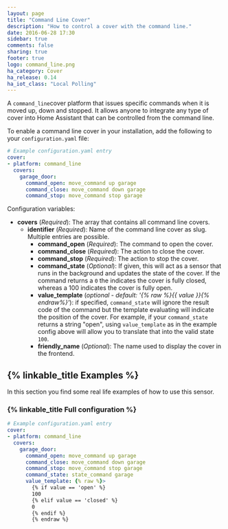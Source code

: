 ```yaml
---
layout: page
title: "Command Line Cover"
description: "How to control a cover with the command line."
date: 2016-06-28 17:30
sidebar: true
comments: false
sharing: true
footer: true
logo: command_line.png
ha_category: Cover
ha_release: 0.14
ha_iot_class: "Local Polling"
---
```


A `command_line`cover platform that issues specific commands when it is moved up, down and stopped. It allows anyone to integrate any type of cover into Home Assistant that can be controlled from the command line.

To enable a command line cover in your installation, add the following to your `configuration.yaml` file:

```yaml
# Example configuration.yaml entry
cover:
- platform: command_line
  covers:
    garage_door:
      command_open: move_command up garage
      command_close: move_command down garage
      command_stop: move_command stop garage
```

Configuration variables:

- **covers** (*Required*): The array that contains all command line covers.
  - **identifier** (*Required*): Name of the command line cover as slug. Multiple entries are possible.
    - **command_open** (*Required*): The command to open the cover.
    - **command_close** (*Required*): The action to close the cover.
    - **command_stop** (*Required*): The action to stop the cover.
    - **command_state** (*Optional*): If given, this will act as a sensor that runs in the background and updates the state of the cover. If the command returns a `0` the indicates the cover is fully closed, whereas a 100 indicates the cover is fully open.
    - **value_template** (*optional - default: '{% raw %}{{ value }}{% endraw%}'*): if specified, `command_state` will ignore the result code of the command but the template evaluating will indicate the position of the cover. For example, if your `command_state` returns a string "open", using `value_template` as in the example config above will allow you to translate that into the valid state `100`.
    - **friendly_name** (*Optional*): The name used to display the cover in the frontend.

## {% linkable_title Examples %}

In this section you find some real life examples of how to use this sensor.

### {% linkable_title Full configuration %}

```yaml
# Example configuration.yaml entry
cover:
- platform: command_line
  covers:
    garage_door:
      command_open: move_command up garage
      command_close: move_command down garage
      command_stop: move_command stop garage
      command_state: state_command garage
      value_template: {% raw %}>
        {% if value == 'open' %}
        100
        {% elif value == 'closed' %}
        0
        {% endif %}
        {% endraw %}
```
